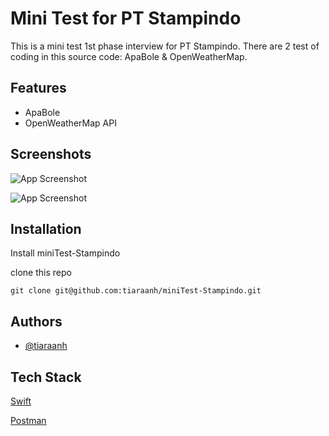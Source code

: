 
# Mini Test for PT Stampindo

This is a mini test 1st phase interview for PT Stampindo. There are 2 test of coding in this source code: ApaBole & OpenWeatherMap.




## Features

- ApaBole
- OpenWeatherMap API


## Screenshots

![App Screenshot](https://res.cloudinary.com/daqnfi8q7/image/upload/v1686051587/Screenshot_2023-06-06_at_18.35.44_pm1zn0.png)

![App Screenshot](https://res.cloudinary.com/daqnfi8q7/image/upload/v1686051482/Screenshot_2023-06-06_at_18.36.07_iir4f8.png)


## Installation

Install miniTest-Stampindo


  clone this repo
```
git clone git@github.com:tiaraanh/miniTest-Stampindo.git
```


    
## Authors

- [@tiaraanh](https://github.com/tiaraanh)


## Tech Stack

[Swift](https://img.shields.io/badge/swift-F54A2A?style=for-the-badge&logo=swift&logoColor=white)

[Postman](https://img.shields.io/badge/Postman-FF6C37?style=for-the-badge&logo=postman&logoColor=white) 


